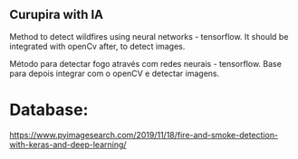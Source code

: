 ## Curupira with IA

Method to detect wildfires using neural networks - tensorflow. It should be integrated with openCv after, to detect images.

Método para detectar fogo através com redes neurais - tensorflow. Base para depois integrar com o openCV e detectar imagens.

# Database:
https://www.pyimagesearch.com/2019/11/18/fire-and-smoke-detection-with-keras-and-deep-learning/

